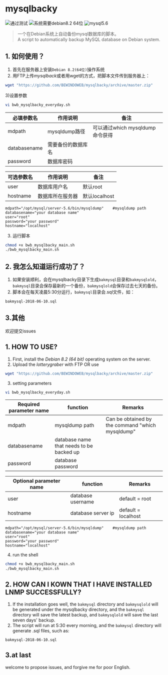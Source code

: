 # mysqlbacky
![通过测试](https://img.shields.io/badge/build-passing-green.svg)
![系统需要debian8.2 64位](https://img.shields.io/badge/debian-8.2(64%20bit)-orange.svg)
![mysql5.6](https://img.shields.io/badge/mysql-5.6-blue.svg)

>一个在Debian系统上自动备份mysql数据库的脚本。<br>
>A script to automatically backup MySQL database on Debian system.

## 1. 如何使用？
1) 首先在服务器上安装`Debian 8.2(64位)`操作系统
2) 用FTP上传*mysqlback*或者用wget的方式，把脚本文件传到服务器上：
```sh
wget "https://github.com/BEWINDOWEB/mysqlbacky/archive/master.zip"
```
3)设置参数
```sh
vi bwb_mysqlbacky_everyday.sh
```

必填参数名 | 作用说明 | 备注 
------------ | ------------- | -------------
mdpath | mysqldump路径 | 可以通过which mysqldump命令获得 
databasename | 需要备份的数据库名 |  
password | 数据库密码 | 

可选参数名 | 作用说明 | 备注 
------------ | ------------- | -------------
user | 数据库用户名 | 默认root 
hostname | 数据库所在服务器 | 默认localhost 

```
mdpath="/opt/mysql/server-5.6/bin/mysqldump" 	#mysqldump path
databasename="your database name"
user="root"
password="your password"
hostname="localhost"
```
3) 运行脚本
```sh
chmod +x bwb_mysqlbacky_main.sh
./bwb_mysqlbacky_main.sh
```

## 2. 我怎么知道运行成功了？
1) 如果安装顺利，会在mysqlbacky目录下生成`bakmysql`目录和`bakmysqlold`，`bakmysql`目录会保存最新的一个备份，`bakmysqlold`会保存过去七天的备份。
2) 脚本会在每天凌晨5:30分运行，`bakmysql`目录会.sql文件，如：
```
bakmysql-2018-06-10.sql
```
## 3.其他
欢迎提交issues

		
## 1. HOW TO USE?
1) First, install the *Debian 8.2 (64 bit)* operating system on the server.
2) Upload the *lotterygraber* with FTP OR use
```sh
wget "https://github.com/BEWINDOWEB/mysqlbacky/archive/master.zip"
```
3) setting parameters
```sh
vi bwb_mysqlbacky_everyday.sh
```

Required parameter name | function | Remarks
------------ | ------------- | -------------
mdpath | mysqldump path | Can be obtained by the command "which mysqldump" 
databasename | database name that needs to be backed up |  
password | database password |   

Optional parameter name | function | Remarks 
------------ | ------------- | -------------
user | database username | default = root 
hostname | database server ip | default = localhost 

```
mdpath="/opt/mysql/server-5.6/bin/mysqldump" 	#mysqldump path
databasename="your database name"
user="root"
password="your password"
hostname="localhost"
```
4) run the shell
```sh
chmod +x bwb_mysqlbacky_main.sh
./bwb_mysqlbacky_main.sh
```

## 2. HOW CAN I KOWN THAT I HAVE INSTALLED LNMP SUCCESSFULLY?
1) If the installation goes well, the `bakmysql` directory and `bakmysqlold` will be generated under the mysqlbacky directory, and the `bakmysql` directory will save the latest backup, and `bakmysqlold` will save the last seven days' backup.
2) The script will run at 5:30 every morning, and the `bakmysql` directory will generate .sql files, such as:
```
bakmysql-2018-06-10.sql
```
## 3.at last
welcome to propose issues, and forgive me for poor English.
